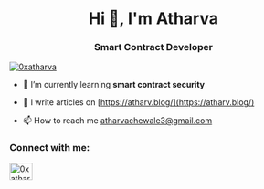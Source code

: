 <h1 align="center">Hi 👋, I'm Atharva</h1>
<h3 align="center">Smart Contract Developer</h3>

<p align="left"> <a href="https://twitter.com/0xatharva" target="blank"><img src="https://img.shields.io/twitter/follow/0xatharva?logo=twitter&style=for-the-badge" alt="0xatharva" /></a> </p>

- 🌱 I’m currently learning **smart contract security**

- 📝 I write articles on [https://atharv.blog/](https://atharv.blog/)

- 📫 How to reach me atharvachewale3@gmail.com

<h3 align="left">Connect with me:</h3>
<p align="left">
<a href="https://twitter.com/0xatharva" target="blank"><img align="center" src="https://raw.githubusercontent.com/rahuldkjain/github-profile-readme-generator/master/src/images/icons/Social/twitter.svg" alt="0xatharva" height="30" width="40" /></a>
</p>

